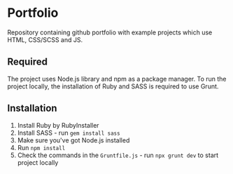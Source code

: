 # Portfolio

Repository containing github portfolio with example projects which use HTML, CSS/SCSS and JS.

## Required

The project uses Node.js library and npm as a package manager.
To run the project locally, the installation of Ruby and SASS is required to use Grunt.

## Installation

1. Install Ruby by RubyInstaller
2. Install SASS - run `gem install sass`
3. Make sure you've got Node.js installed
4. Run `npm install`
5. Check the commands in the `Gruntfile.js` - run `npx grunt dev` to start project locally
